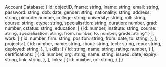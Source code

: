 

Account Database:
{
    id: objectID,
    fname: string,
    lname: string,
    email: string,
    password: string,
    dob: date,
    gender: string,
    nationality: string,
    address: string,
    pincode: number,
    college: string,
    university: string,
    roll: string,
    course: string,
    ctype: string,
    specialisation: string,
    duration: number,
    grad: number,
    cstatus: string,
    education: [
        {
            id: number,
            institute: string,
            course: string,
            specialisation: string,
            from: number,
            to: number,
            grade: string"
        }
    ],
    work: [
        {
            id: number,
            firm: string,
            position: string,
            from: date,
            to: string,
        },
    ],
    projects: [
        {
            id: number,
            name: string,
            about: string,
            tech: string,
            repo: string,
            deployed: string,
        },
    ],
    skills: [
        {
            id: string,
            name: string,
            rating: number,
        }
    ],
    certifications: [
        {
            id: number,
            org: string,
            name: string,
            issued: date,
            expiry: string,
            link: string,
        },
    ],
    links: [
        {
            id: number,
            url: string,
        }
    ]
}

